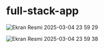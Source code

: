 # full-stack-app

![Ekran Resmi 2025-03-04 23 59 29](https://github.com/user-attachments/assets/f14176e0-d35a-4309-a00e-2af0003f71cd)


![Ekran Resmi 2025-03-04 23 59 38](https://github.com/user-attachments/assets/3a5de6d7-baa6-45c0-890f-a44d4855c610)
